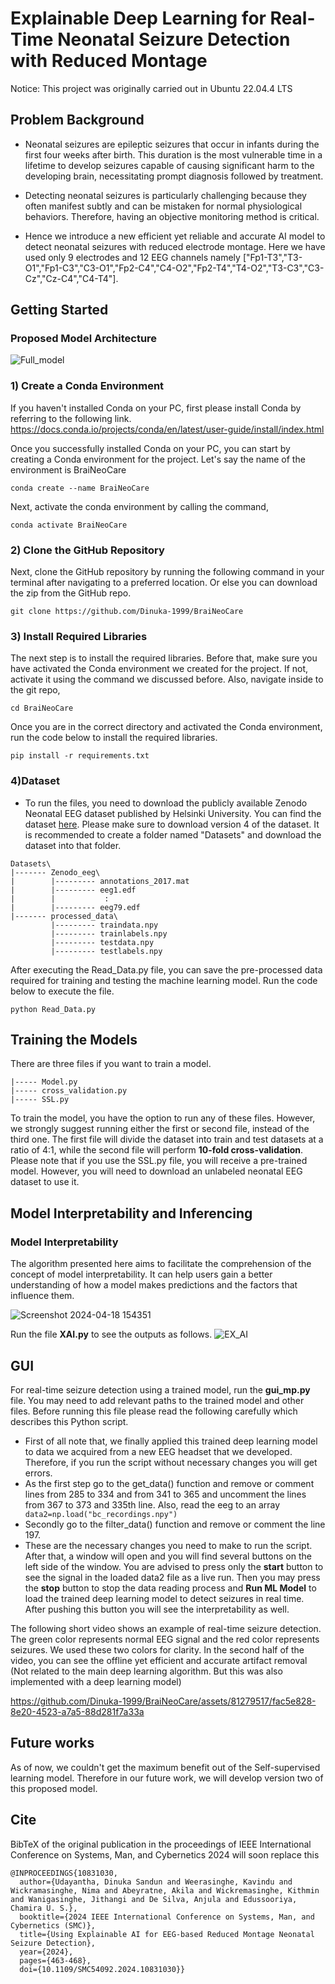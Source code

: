 # Explainable Deep Learning for Real-Time Neonatal Seizure Detection with Reduced Montage

Notice: This project was originally carried out in Ubuntu 22.04.4 LTS

## Problem Background

* Neonatal seizures are epileptic seizures that occur in infants during the first four weeks after birth. This duration is the most vulnerable time in a lifetime to develop seizures capable of causing significant harm to the developing brain, necessitating prompt diagnosis followed by treatment.

* Detecting neonatal seizures is particularly challenging because they often manifest subtly and can be mistaken for normal physiological behaviors. Therefore, having an objective monitoring method is critical.

* Hence we introduce a new efficient yet reliable and accurate AI model to detect neonatal seizures with reduced electrode montage. Here we have used only 9 electrodes and 12 EEG channels namely ["Fp1-T3","T3-O1","Fp1-C3","C3-O1","Fp2-C4","C4-O2","Fp2-T4","T4-O2","T3-C3","C3-Cz","Cz-C4","C4-T4"].

## Getting Started

### Proposed Model Architecture 
![Full_model](https://github.com/Dinuka-1999/BraiNeoCare/assets/81279517/70ea85b7-8bc5-4f42-92de-e7dbfa5867a5)


### 1) Create a Conda Environment

If you haven't installed Conda on your PC, first please install Conda by referring to the following link. https://docs.conda.io/projects/conda/en/latest/user-guide/install/index.html

Once you successfully installed Conda on your PC, you can start by creating a Conda environment for the project. Let's say the name of the environment is BraiNeoCare
```
conda create --name BraiNeoCare
```

Next, activate the conda environment by calling the command,

```
conda activate BraiNeoCare
```
### 2) Clone the GitHub Repository

Next, clone the GitHub repository by running the following command in your terminal after navigating to a preferred location. Or else you can download the zip from the GitHub repo.

```
git clone https://github.com/Dinuka-1999/BraiNeoCare
```

### 3) Install Required Libraries
The next step is to install the required libraries. Before that, make sure you have activated the Conda environment we created for the project. If not, activate it using the command we discussed before. Also, navigate inside to the git repo,
```
cd BraiNeoCare
```
Once you are in the correct directory and activated the Conda environment, run the code below to install the required libraries.

```
pip install -r requirements.txt
```

### 4)Dataset
* To run the files, you need to download the publicly available Zenodo Neonatal EEG dataset published by Helsinki University. You can find the dataset [here](https://zenodo.org/records/4940267). Please make sure to download version 4 of the dataset. It is recommended to create a folder named "Datasets" and download the dataset into that folder.
```
Datasets\
|------- Zenodo_eeg\
|        |--------- annotations_2017.mat
|        |--------- eeg1.edf
|        |           :
|        |--------- eeg79.edf
|------- processed_data\
         |--------- traindata.npy
         |--------- trainlabels.npy
         |--------- testdata.npy
         |--------- testlabels.npy
```

After executing the Read_Data.py file, you can save the pre-processed data required for training and testing the machine learning model. Run the code below to execute the file.
```
python Read_Data.py
```
## Training the Models

There are three files if you want to train a model.
```
|----- Model.py
|----- cross_validation.py
|----- SSL.py
```
To train the model, you have the option to run any of these files. However, we strongly suggest running either the first or second file, instead of the third one. The first file will divide the dataset into train and test datasets at a ratio of 4:1, while the second file will perform **10-fold cross-validation**. Please note that if you use the SSL.py file, you will receive a pre-trained model. However, you will need to download an unlabeled neonatal EEG dataset to use it. 

## Model Interpretability and Inferencing 

### Model Interpretability

The algorithm presented here aims to facilitate the comprehension of the concept of model interpretability. It can help users gain a better understanding of how a model makes predictions and the factors that influence them.

![Screenshot 2024-04-18 154351](https://github.com/Dinuka-1999/BraiNeoCare/assets/81279517/fe5a342a-4c57-405e-a08b-86b0bee9ce86)

Run the file **XAI.py** to see the outputs as follows.
![EX_AI](https://github.com/Dinuka-1999/BraiNeoCare/assets/81279517/77a56722-2b60-4d9c-bada-91cb724912b9)



## GUI

For real-time seizure detection using a trained model, run the **gui_mp.py** file. You may need to add relevant paths to the trained model and other files. Before running this file please read the following carefully which describes this Python script.

* First of all note that, we finally applied this trained deep learning model to data we acquired from a new EEG headset that we developed. Therefore, if you run the script without necessary changes you will get errors.
*  As the first step go to the get_data() function and remove or comment lines from 285 to 334 and from 341 to 365 and uncomment the lines from 367 to 373 and 335th line. Also, read the eeg to an array``` data2=np.load("bc_recordings.npy")```
*  Secondly go to the filter_data() function and remove or comment the line 197.
*  These are the necessary changes you need to make to run the script. After that, a window will open and you will find several buttons on the left side of the window. You are advised to press only the **start** button to see the signal in the loaded data2 file as a live run. Then you may press the **stop** button to stop the data reading process and **Run ML Model** to load the trained deep learning model to detect seizures in real time. After pushing this button you will see the interpretability as well.

The following short video shows an example of real-time seizure detection. The green color represents normal EEG signal and the red color represents seizures. We used these two colors for clarity. In the second half of the video, you can see the offline yet efficient and accurate artifact removal (Not related to the main deep learning algorithm. But this was also implemented with a deep learning model)

https://github.com/Dinuka-1999/BraiNeoCare/assets/81279517/fac5e828-8e20-4523-a7a5-88d281f7a33a

## Future works 

As of now, we couldn't get the maximum benefit out of the Self-supervised learning model. Therefore in our future work, we will develop version two of this proposed model.

## Cite
BibTeX of the original publication in the proceedings of IEEE International Conference on Systems, Man, and Cybernetics 2024 will soon replace this 
```
@INPROCEEDINGS{10831030,
  author={Udayantha, Dinuka Sandun and Weerasinghe, Kavindu and Wickramasinghe, Nima and Abeyratne, Akila and Wickremasinghe, Kithmin and Wanigasinghe, Jithangi and De Silva, Anjula and Edussooriya, Chamira U. S.},
  booktitle={2024 IEEE International Conference on Systems, Man, and Cybernetics (SMC)}, 
  title={Using Explainable AI for EEG-based Reduced Montage Neonatal Seizure Detection}, 
  year={2024},
  pages={463-468},
  doi={10.1109/SMC54092.2024.10831030}}

```

